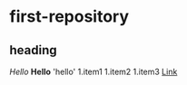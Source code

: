 # first-repository
## heading 
*Hello*
**Hello**
'hello'
1.item1
1.item2
1.item3
[Link](https.//www.google.com)
